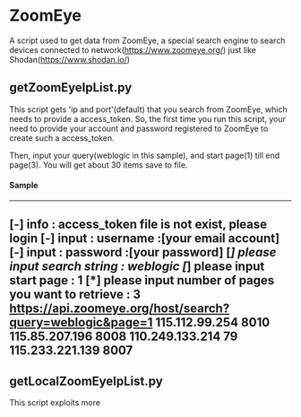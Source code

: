 # ZoomEye
A script used to get data from ZoomEye, a special search engine to search devices connected to network(https://www.zoomeye.org/)
just like Shodan(https://www.shodan.io/)

## getZoomEyeIpList.py
This script gets 'ip and port'(default) that you search from ZoomEye, which needs to provide a access_token. So, the first time 
you run this script, your need to provide your account and password registered to ZoomEye to create such a access_token.

Then, input your query(weblogic in this sample), and start page(1) till end page(3). You will get about 30 items save to file.

#### Sample
-------------------------------------------------------
[-] info : access_token file is not exist, please login
[-] input : username :[your email account]
[-] input : password :[your password]
[*] please input search string : weblogic
[*] please input start page : 1
[*] please input number of pages you want to retrieve : 3
https://api.zoomeye.org/host/search?query=weblogic&page=1
115.112.99.254 8010
115.85.207.196 8008
110.249.133.214 79
115.233.221.139 8007
--------------------------------------------------------


## getLocalZoomEyeIpList.py
This script exploits more 
